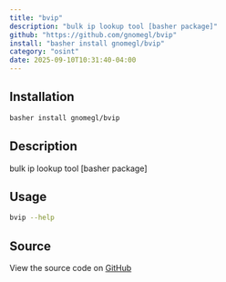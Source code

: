 ```yaml
---
title: "bvip"
description: "bulk ip lookup tool [basher package]"
github: "https://github.com/gnomegl/bvip"
install: "basher install gnomegl/bvip"
category: "osint"
date: 2025-09-10T10:31:40-04:00
---
```


## Installation

```bash
basher install gnomegl/bvip
```

## Description

bulk ip lookup tool [basher package]

## Usage

```bash
bvip --help
```

## Source

View the source code on [GitHub](https://github.com/gnomegl/bvip)
